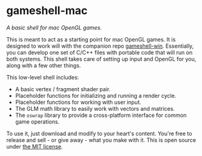 # gameshell-mac

*A basic shell for mac OpenGL games.*

This is meant to act as a starting point for mac OpenGL games.
It is designed to work will with the
companion repo [gameshell-win](https://github.com/tylerneylon/gameshell-win).
Essentially, you can develop one set of C/C++ files with portable code
that will run on both systems. This shell takes care of setting up input and OpenGL
for you, along with a few other things.

This low-level shell includes:

* A basic vertex / fragment shader pair.
* Placeholder functions for initializing and running a render cycle.
* Placeholder functions for working with user input.
* The GLM math library to easily work with vectors and matrices.
* The `oswrap` library to provide a cross-platform interface for common game operations.

To use it, just download and modify to your heart's content. You're
free to release and sell - or give away - what you make with it.
This is open source under [the MIT license](http://opensource.org/licenses/MIT).
